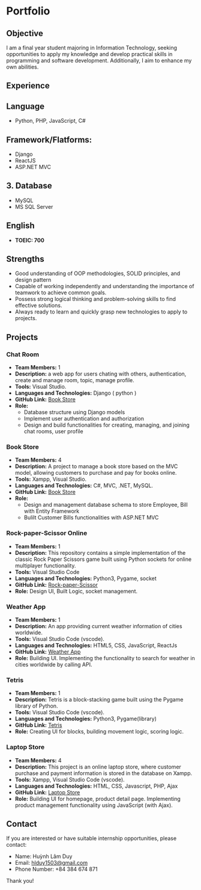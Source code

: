 # Portfolio
## Objective
I am a final year student majoring in Information Technology, seeking opportunities to apply my knowledge and develop practical skills in programming and software development. Additionally, I aim to enhance my own abilities.

## Experience
## Language
- Python, PHP, JavaScript, C#
## Framework/Flatforms:
- Django
- ReactJS
- ASP.NET MVC

## 3. Database
- MySQL
- MS SQL Server

## English 
- **TOEIC:  700**

## Strengths
- Good understanding of OOP methodologies, SOLID principles, and design pattern
- Capable of working independently and understanding the importance of teamwork to achieve common goals.
- Possess strong logical thinking and problem-solving skills to find effective solutions.
- Always ready to learn and quickly grasp new technologies to apply to projects.

## Projects
### Chat Room
- **Team Members:** 1
- **Description:** a web app for users chating with others,  authentication, create and manage room, topic, manage profile.
- **Tools:**  Visual Studio.
- **Languages and Technologies:** Django ( python )
- **GitHub Link:** [Book Store](https://github.com/DuyHuynh153/Chat-Room.git)
- **Role:**
  - Database structure using Django models
  - Implement user authentication and authorization
  - Design and build functionalities for creating, managing, and joining chat rooms, user profile
  
### Book Store
- **Team Members:** 4
- **Description:** A project to manage a book store based on the MVC model, allowing customers to purchase and pay for books online.
- **Tools:** Xampp, Visual Studio.
- **Languages and Technologies:** C#, MVC, .NET, MySQL.
- **GitHub Link:** [Book Store](https://github.com/aydachettit/BookStore_project.git)
- **Role:**
  - Design and management database schema to store Employee, Bill with Entity Framework
  - Bulilt Customer Bills functionalities with ASP.NET MVC 

### Rock-paper-Scissor Online
- **Team Members:** 1
- **Description:** This repository contains a simple implementation of the classic Rock Paper Scissors game built using Python sockets for online multiplayer functionality.
- **Tools:** Visual Studio Code 
- **Languages and Technologies:** Python3, Pygame, socket
- **GitHub Link:** [Rock-paper-Scissor](https://github.com/DuyHuynh153/online-simple-game.git)
- **Role:** Design UI, Built Logic, socket management.
### Weather App
- **Team Members:** 1
- **Description:** An app providing current weather information of cities worldwide.
- **Tools:** Visual Studio Code (vscode).
- **Languages and Technologies:** HTML5, CSS, JavaScript, ReactJs
- **GitHub Link:** [Weather App](https://github.com/DuyHuynh153/Weather-App.git)
- **Role:** Building UI. Implementing the functionality to search for weather in cities worldwide by calling API.

### Tetris
- **Team Members:** 1
- **Description:** Tetris is a block-stacking game built using the Pygame library of Python.
- **Tools:** Visual Studio Code (vscode).
- **Languages and Technologies:** Python3, Pygame(library)
- **GitHub Link:** [Tetris](https://github.com/DuyHuynh153/Tetris.git)
- **Role:** Creating UI for blocks, building movement logic, scoring logic.

### Laptop Store
- **Team Members:** 4
- **Description:** This project is an online laptop store, where customer purchase and payment information is stored in the database on Xampp.
- **Tools:** Xampp, Visual Studio Code (vscode).
- **Languages and Technologies:** HTML, CSS, Javascript, PHP, Ajax
- **GitHub Link:** [Laptop Store](https://github.com/NgKhacDuy/laptopSeller.git)
- **Role:** Building UI for homepage, product detail page. Implementing product management functionality using JavaScript (with Ajax).

## Contact

If you are interested or have suitable internship opportunities, please contact:
- Name: Huỳnh Lâm Duy
- Email: hlduy1503@gmail.com
- Phone Number: +84 384 674 871

Thank you!
